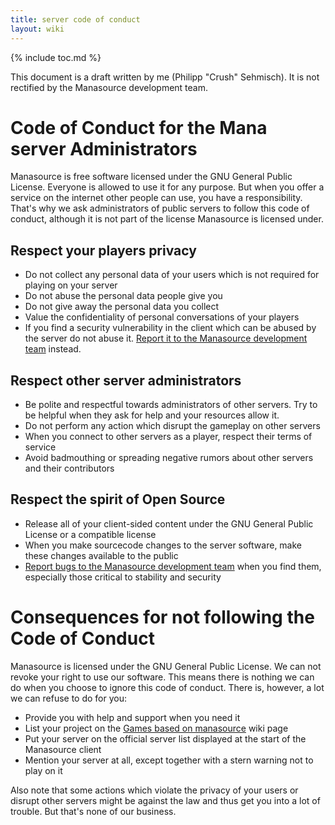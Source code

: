 ```yaml
---
title: server code of conduct
layout: wiki
---
```

{% include toc.md %}

This document is a draft written by me (Philipp "Crush" Sehmisch). It is not rectified by the Manasource development team.

#  Code of Conduct for the Mana server Administrators

Manasource is free software licensed under the GNU General Public License. Everyone is allowed to use it for any purpose. But when you offer a service on the internet other people can use, you have a responsibility. That's why we ask administrators of public servers to follow this code of conduct, although it is not part of the license Manasource is licensed under.

##  Respect your players privacy

 * Do not collect any personal data of your users which is not required for playing on your server
 * Do not abuse the personal data people give you
 * Do not give away the personal data you collect
 * Value the confidentiality of personal conversations of your players
 * If you find a security vulnerability in the client which can be abused by the server do not abuse it. [Report it to the Manasource development team](http://bugs.manasource.org) instead.

##  Respect other server administrators

 * Be polite and respectful towards administrators of other servers. Try to be helpful when they ask for help and your resources allow it.
 * Do not perform any action which disrupt the gameplay on other servers
 * When you connect to other servers as a player, respect their terms of service
 * Avoid badmouthing or spreading negative rumors about other servers and their contributors

##  Respect the spirit of Open Source

 * Release all of your client-sided content under the GNU General Public License or a compatible license
 * When you make sourcecode changes to the server software, make these changes available to the public
 * [Report bugs to the Manasource development team](bugtracker.html) when you find them, especially those critical to stability and security

#  Consequences for not following the Code of Conduct

Manasource is licensed under the GNU General Public License. We can not revoke your right to use our software. This means there is nothing we can do when you choose to ignore this code of conduct. There is, however, a lot we can refuse to do for you:
 * Provide you with help and support when you need it
 * List your project on the [Games based on manasource](games_based_on_manasource.html) wiki page
 * Put your server on the official server list displayed at the start of the Manasource client
 * Mention your server at all, except together with a stern warning not to play on it

Also note that some actions which violate the privacy of your users or disrupt other servers might be against the law and thus get you into a lot of trouble. But that's none of our business.
